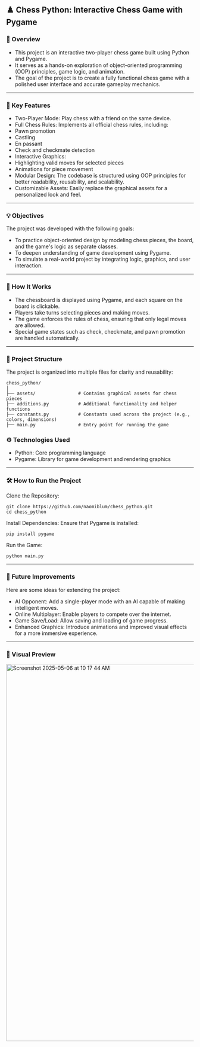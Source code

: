 ## ♟️ Chess Python: Interactive Chess Game with Pygame

### 🌟 Overview
- This project is an interactive two-player chess game built using Python and Pygame. 
- It serves as a hands-on exploration of object-oriented programming (OOP) principles, game logic, and animation. 
- The goal of the project is to create a fully functional chess game with a polished user interface and accurate gameplay mechanics.

---

### 🎯 Key Features
- Two-Player Mode: Play chess with a friend on the same device.
- Full Chess Rules: Implements all official chess rules, including:
- Pawn promotion
- Castling
- En passant
- Check and checkmate detection
- Interactive Graphics:
- Highlighting valid moves for selected pieces
- Animations for piece movement
- Modular Design: The codebase is structured using OOP principles for better readability, reusability, and scalability.
- Customizable Assets: Easily replace the graphical assets for a personalized look and feel.

---

### 💡 Objectives
The project was developed with the following goals:

- To practice object-oriented design by modeling chess pieces, the board, and the game's logic as separate classes.
- To deepen understanding of game development using Pygame.
- To simulate a real-world project by integrating logic, graphics, and user interaction.

---

### 🚀 How It Works
- The chessboard is displayed using Pygame, and each square on the board is clickable.
- Players take turns selecting pieces and making moves.
- The game enforces the rules of chess, ensuring that only legal moves are allowed.
- Special game states such as check, checkmate, and pawn promotion are handled automatically.

---

### 📂 Project Structure
The project is organized into multiple files for clarity and reusability:
```
chess_python/
│
├── assets/                # Contains graphical assets for chess pieces
├── additions.py           # Additional functionality and helper functions
├── constants.py           # Constants used across the project (e.g., colors, dimensions)
├── main.py                # Entry point for running the game
```

### ⚙️ Technologies Used
- Python: Core programming language 
- Pygame: Library for game development and rendering graphics

---

### 🛠️ How to Run the Project
Clone the Repository:

```
git clone https://github.com/naomiblum/chess_python.git
cd chess_python
```
Install Dependencies: Ensure that Pygame is installed:

```
pip install pygame
```
Run the Game:

```
python main.py
```

---

### 📝 Future Improvements
Here are some ideas for extending the project:

- AI Opponent: Add a single-player mode with an AI capable of making intelligent moves.
- Online Multiplayer: Enable players to compete over the internet.
- Game Save/Load: Allow saving and loading of game progress.
- Enhanced Graphics: Introduce animations and improved visual effects for a more immersive experience.

---

### 🎨 Visual Preview

<img width="1009" alt="Screenshot 2025-05-06 at 10 17 44 AM" src="https://github.com/user-attachments/assets/10c0fe9a-5252-4132-92a3-299b1cb906bf" />



